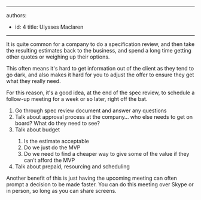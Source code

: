 

---
authors:
  - id: 4
    title: Ulysses Maclaren
---




<span class='intro'> It is quite common for&#160;a company to do a specification​ review, and then take the resulting estimates back to the business,&#160;and spend a long time getting other quotes or weighing up their options.<br> </span>

<p>This often means it's hard to get information out of the client as they tend to go dark, and also makes it hard for you to adjust the offer to ensure they get what they really need.&#160;<br></p><p>For this reason, it's a good idea, at the end of the spec review, to schedule a follow-up meeting for a week or so later, right off the bat.&#160;<br></p><p><ol><li>Go through spec review document and answer any questions<br></li><li>Talk about approval process at the company… who else needs to get on board? What do they need to see?<br></li><li>Talk about budget<br></li><ol><li>Is the estimate acceptable</li><li>Do we just do the MVP</li><li>Do we need to find a cheaper way to give some of the value if they can’t afford the MVP</li></ol><li>Talk about prepaid, resourcing and scheduling<br></li></ol><div>Another benefit of this&#160;is just having the upcoming meeting can often prompt a decision to be made faster. You can do this meeting over Skype or in person, so long as you can share screens.<br></div></p>


